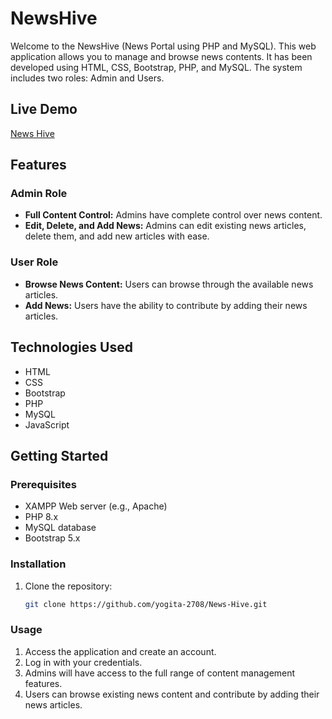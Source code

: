 # NewsHive
Welcome to the NewsHive (News Portal using PHP and MySQL). This web application allows you to manage and browse news contents. It has been developed using HTML, CSS, Bootstrap, PHP, and MySQL. 
The system includes two roles: Admin and Users.

## Live Demo
[News Hive](https://newshyve.000webhostapp.com)  

## Features

### Admin Role

- **Full Content Control:** Admins have complete control over news content.
- **Edit, Delete, and Add News:** Admins can edit existing news articles, delete them, and add new articles with ease.

### User Role

- **Browse News Content:** Users can browse through the available news articles.
- **Add News:** Users have the ability to contribute by adding their news articles.

## Technologies Used

- HTML
- CSS
- Bootstrap
- PHP
- MySQL
- JavaScript

## Getting Started

### Prerequisites

- XAMPP Web server (e.g., Apache)
- PHP 8.x
- MySQL database
- Bootstrap 5.x

### Installation

1. Clone the repository:

   ```bash
   git clone https://github.com/yogita-2708/News-Hive.git

### Usage

1. Access the application and create an account.
2. Log in with your credentials.
3. Admins will have access to the full range of content management features.
4. Users can browse existing news content and contribute by adding their news articles.

